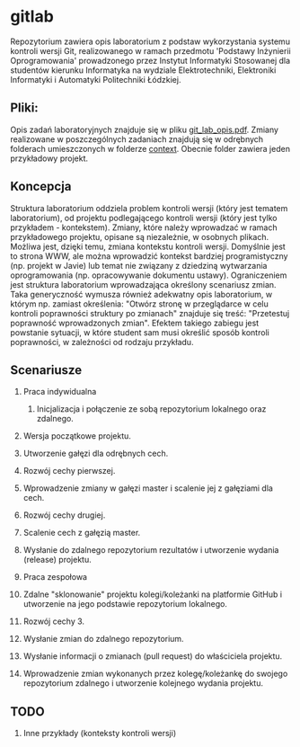 gitlab
============

Repozytorium zawiera opis laboratorium z podstaw wykorzystania systemu kontroli wersji Git, realizowanego w ramach przedmotu 'Podstawy Inżynierii Oprogramowania' prowadzonego przez Instytut Informatyki Stosowanej dla studentów kierunku Informatyka na wydziale Elektrotechniki, Elektroniki Informatyki i Automatyki Politechniki Łódzkiej.

Pliki:
----------------
Opis zadań laboratoryjnych znajduje się w pliku [git_lab_opis.pdf](https://github.com/radamus/gitlab/blob/master/git_lab_opis.pdf?raw=true).
Zmiany realizowane w poszczególnych zadaniach znajdują się w odrębnych folderach umieszczonych w folderze [context](https://github.com/radamus/gitlab/tree/master/context). Obecnie folder zawiera jeden przykładowy projekt.

Koncepcja
-----------------
Struktura laboratorium oddziela problem kontroli wersji (który jest tematem laboratorium), od projektu podlegającego kontroli wersji (który jest tylko przykładem - kontekstem). Zmiany, które należy wprowadzać w ramach przykładowego projektu, opisane są niezależnie, w osobnych plikach. Możliwa jest, dzięki temu, zmiana kontekstu kontroli wersji. Domyślnie jest to strona WWW, ale można wprowadzić kontekst bardziej programistyczny (np. projekt w Javie) lub temat nie związany z dziedziną wytwarzania oprogramowania (np. opracowywanie dokumentu ustawy). Ograniczeniem jest struktura laboratorium wprowadzająca określony scenariusz zmian.
Taka generyczność wymusza również adekwatny opis laboratorium, w którym np. zamiast określenia: "Otwórz stronę w przeglądarce w celu kontroli poprawności struktury po zmianach" znajduje się treść: "Przetestuj poprawność wprowadzonych zmian". Efektem takiego zabiegu jest powstanie sytuacji, w które student sam musi określić sposób kontroli poprawności, w zależności od rodzaju przykładu.


Scenariusze 
----------------
1. Praca indywidualna

    1. Inicjalizacja i połączenie ze sobą repozytorium lokalnego oraz zdalnego.
  2. Wersja początkowe projektu.
  3. Utworzenie gałęzi dla odrębnych cech.
  4. Rozwój cechy pierwszej.
  5. Wprowadzenie zmiany w gałęzi master i scalenie jej z gałęziami dla cech.
  6. Rozwój cechy drugiej.
  7. Scalenie cech z gałęzią master.
  8. Wysłanie do zdalnego repozytorium rezultatów i utworzenie wydania (release) projektu.

2. Praca zespołowa 

  1. Zdalne "sklonowanie" projektu kolegi/koleżanki na platformie GitHub i utworzenie na jego podstawie repozytorium lokalnego.
  2. Rozwój cechy 3.
  3. Wysłanie zmian do zdalnego repozytorium.
  4. Wysłanie informacji o zmianach (pull request) do właściciela projektu.
  5. Wprowadzenie zmian wykonanych przez kolegę/koleżankę do swojego repozytorium zdalnego i utworzenie kolejnego wydania projektu.

TODO
--------------
1. Inne przykłady (konteksty kontroli wersji)
